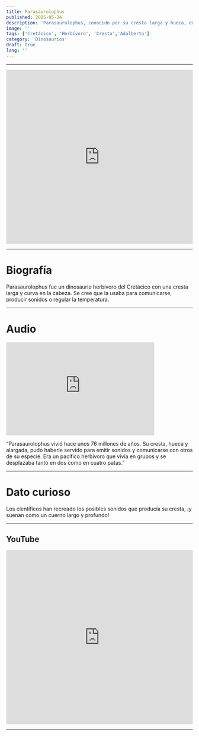```yaml
---
title: Parasaurolophus
published: 2025-05-24
description: 'Parasaurolophus, conocido por su cresta larga y hueca, emitía sonidos para comunicarse con su manada.'
image: ''
tags: ['Cretácico', 'Herbívoro', 'Cresta','Adalberto']
category: 'Dinosaurios'
draft: true 
lang: ''
---
```

---
<iframe width="100%" height="468" src="https://drive.google.com/file/d/15bsAImoNTs5u7ksjY65if-pcEilT9hdl/preview" frameborder="0" allowfullscreen></iframe>

---

# Biografía

Parasaurolophus fue un dinosaurio herbívoro del Cretácico con una cresta larga y curva en la cabeza. Se cree que la usaba para comunicarse, producir sonidos o regular la temperatura.

---

# Audio
<iframe width="400" height="250" src="https://drive.google.com/file/d/16m9szW-ueU50DEcrh69paKFc71_4YLyM/preview" frameborder="0" allowfullscreen></iframe>

“Parasaurolophus vivió hace unos 76 millones de años. Su cresta, hueca y alargada, pudo haberle servido para emitir sonidos y comunicarse con otros de su especie. Era un pacífico herbívoro que vivía en grupos y se desplazaba tanto en dos como en cuatro patas.”

---

# Dato curioso
Los científicos han recreado los posibles sonidos que producía su cresta, ¡y suenan como un cuerno largo y profundo!

---
## YouTube

<iframe width="100%" height="468" src="https://www.youtube.com/embed/EkS0QENSZ-E?si=r4UDt5krEdBgqzDq" title="YouTube video player" frameborder="0" allow="accelerometer; autoplay; clipboard-write; encrypted-media; gyroscope; picture-in-picture; web-share" allowfullscreen></iframe>

---